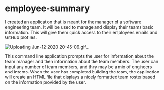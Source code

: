 # employee-summary

I created an application that is meant for the manager of a software engineering team. It will be used to manage and display their teams basic information. This will give them quick access to their employees emails and GitHub profiles.

![Uploading Jun-12-2020 20-46-09.gif…]()

This command line application prompts the user for information about the team manager and then information about the team members. The user can input any number of team members, and they may be a mix of engineers and interns. When the user has completed building the team, the application will create an HTML file that displays a nicely formatted team roster based on the information provided by the user.
